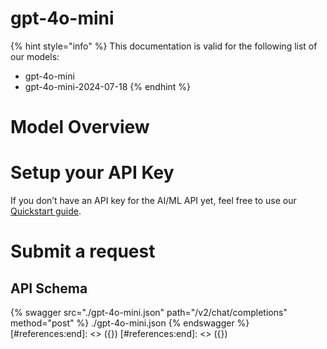 [#references:start]: <> ({ "template": "openapi" })
[#references:start]: <> ({ "template": "openapi" })
# gpt-4o-mini

{% hint style="info" %}
This documentation is valid for the following list of our models:
* gpt-4o-mini
* gpt-4o-mini-2024-07-18
{% endhint %}

# Model Overview


# Setup your API Key
If you don’t have an API key for the AI/ML API yet, feel free to use our [Quickstart guide](https://docs.aimlapi.com/quickstart/setting-up).

# Submit a request
## API Schema
{% swagger src="./gpt-4o-mini.json" path="/v2/chat/completions" method="post" %}
./gpt-4o-mini.json
{% endswagger %}
[#references:end]: <> ({})
[#references:end]: <> ({})